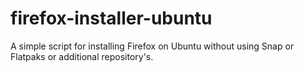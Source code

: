 # firefox-installer-ubuntu
A simple script for installing Firefox on Ubuntu without using Snap or Flatpaks or additional repository's. 
